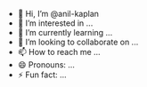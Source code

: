 - 👋 Hi, I’m @anil-kaplan
- 👀 I’m interested in ...
- 🌱 I’m currently learning ...
- 💞️ I’m looking to collaborate on ...
- 📫 How to reach me ...
- 😄 Pronouns: ...
- ⚡ Fun fact: ...

<!---
anil-kaplan/anil-kaplan is a ✨ special ✨ repository because its `README.md` (this file) appears on your GitHub profile.
You can click the Preview link to take a look at your changes.
--->
